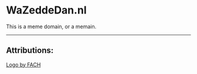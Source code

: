 # WaZeddeDan.nl

This is a meme domain, or a memain.

---

## Attributions:

[Logo by FACH](https://www.flaticon.com/free-icon/seo-and-web_15187316)

